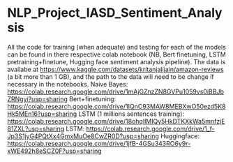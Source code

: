 # NLP_Project_IASD_Sentiment_Analysis

All the code for training (when adequate) and testing for each of the models can be found in there respective colab notebook (NB, Bert finetuning, LSTM pretraining+finetune, Hugging face sentiment analysis pipeline). The data is availabe at https://www.kaggle.com/datasets/kritanjalijain/amazon-reviews (a bit more than 1 GB), and the path to the data will need to be change if necessary in the notebooks.
Naive Bayes: https://colab.research.google.com/drive/1mAjGZnzZN8GVPu1059vs0iBBJbZRNgyi?usp=sharing
Bert+finetuning: https://colab.research.google.com/drive/1IQnC93MAW8MEBXwO50ezd5K8Hk5MEn16?usp=sharing
LSTM (1 millions sentences training): https://colab.research.google.com/drive/18ohqIlMIQy5HkDTKXkWa5mnfzjE81ZXL?usp=sharing
LSTM: https://colab.research.google.com/drive/1_f-Jp3S1jyG4PQtXx4GmxMuOe8CwZR0D?usp=sharing
Huggingface: https://colab.research.google.com/drive/1jfB-4GSu343RO6y9r-xWE492h8eSCZ0F?usp=sharing
